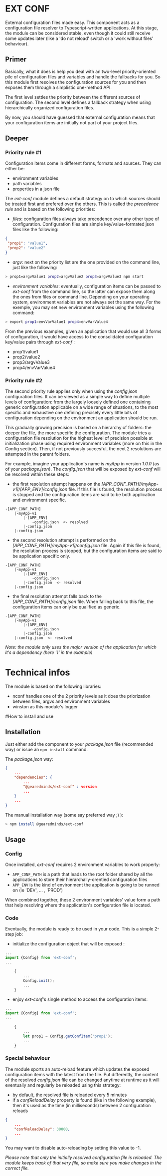 # EXT CONF 

External configuration files made easy. This component acts as a configuration file resolver to Typescript-written applications.
At this stage, the module can be considered stable, even though it could still receive some updates later (like a 'do not reload' switch or a 'work without files' behaviour).

## Primer

Basically, what it does is help you deal with an two-level priority-oriented pile of configuration files and variables and handle the fallbacks for you. So this module first resolves the configuration sources for you and then exposes them through a simplistic one-method API.

The first level settles the priority between the different sources of configuration. The second level defines a fallback strategy when using hierarchically organized configuration files.

By now, you should have guessed that external configuration means that your configuration items are initially not part of your project files.

## Deeper

### Priority rule #1

Configuration items come in different forms, formats and sources. They can either be:

- environment variables
- path variables
- properties in a json file

The *ext-conf* module defines a default strategy on to which sources should be treated first and prefered over the others. This is called the *precedence rule* and is based on the following priorities:
- *files*: configuration files always take precedence over any other type of configuration. Configuration files are simple key/value-formated json files like the following:

```json
{
 "prop1": "value1",
 "prop2": "value2"
}
```

- *argv*: next on the priority list are the one provided on the command line, just like the following:

```bash
> prop1=argvValue1 prop2=argvValue2 prop3=argvValue3 npm start
```

- *environment variables*: eventually, configuration items can be passed to *ext-conf* from the command line, so the latter can expose them along the ones from files or command line. Depending on your operating system, environment variables are not always set the same way. For the exemple, you may set new environment variables using the following command:

```bash
> export prop1=envVarValue1 prop4=envVarValue4
```

From the previous examples, given an application that would use all 3 forms of configuration, it would have access to the consolidated configuration key/value pairs through *ext-conf* :

- prop1/value1
- prop2/value2
- prop3/argvValue3
- prop4/envVarValue4

### Priority rule #2

The second priority rule applies only when using the *config.json* configuration files. It can be viewed as a simple way to define multiple levels of configuration: from the largely loosely defined one containing generic configuration applicable on a wide range of situations, to the most specific and exhaustive one defining precisely every little bits of configuration depending on the environment an application should be run. 

This gradually growing precision is based on a hierarchy of folders: the deeper the file, the more specific the configuration. The module tries a configuration file resolution for the highest level of precision possible at initialization phase using required environment variables (more on this in the Config section). Then, if not previously succesful, the next 2 resolutions are attempted in the parent folders.

For example, imagine your application's name is *myApp* in version *1.0.0* (as of your *package.json*). The *config.json* that will be exposed by *ext-conf* will be resolved within these steps:

- the first resolution attempt happens on the *[APP_CONF_PATH]/myApp-v1]/[APP_ENV]/config.json* file. If this file is found, the resolution process is stopped and the configuration items are said to be both application and environment specific.

```
-[APP_CONF_PATH]
    |-myApp-v1
        |-[APP_ENV]
            -config.json  <- resolved
        |-config.json
    |-config.json
```

- the second resolution attempt is performed on the *[APP_CONF_PATH]/myApp-v1]/config.json* file. Again if this file is found, the resolution process is stopped, but the configuration items are said to be application specific only.

```
-[APP_CONF_PATH]
    |-myApp-v1
        |-[APP_ENV]
            -config.json
        |-config.json  <- resolved
    |-config.json
```

- the final resolution attempt falls back to the *[APP_CONF_PATH]/config.json* file. When falling back to this file, the configuration items can only be qualified as generic.

```
-[APP_CONF_PATH]
    |-myApp-v1
        |-[APP_ENV]
            -config.json
        |-config.json
    |-config.json  <- resolved
```

*Note: the module only uses the major version of the application for which it's a dependency (here '1' in the example)*

# Technical infos

The module is based on the following libraries: 
- nconf handles one of the 2 priority levels as it does the priorization between files, argvs and environment variables
- winston as this module's logger

#How to install and use

## Installation

Just either add the component to your *package.json* file (recommended way) or issue an ```npm install``` command.

The *package.json* way:

```json
{
    ...
    "dependencies": {
        ...
        "@gearedminds/ext-conf" : version
        ...
    }
    ...
}
```

The manual installation way (some say preferred way ;) ):

```bash
> npm install @gearedminds/ext-conf
```

## Usage

### Config

Once installed, *ext-conf* requires 2 environment variables to work properly:

- `APP_CONF_PATH` is a path that leads to the root folder shared by all the applications to store their hierarchally-orentied configuration files
- `APP_ENV` is the kind of environment the application is going to be runned on (ie 'DEV', ... , 'PROD')

When combined together, these 2 environment variables' value form a path that help resolving where the application's configuration file is located.

### Code

Eventually, the module is ready to be used in your code. This is a simple 2-step job:

- initialize the configuration object that will be exposed :

```typescript
...
import {Config} from 'ext-conf';
...

    {
        ...
        Config.init();
        ...
    }

```

- enjoy *ext-conf*'s single method to access the configuration items:

```typescript
...
import {Config} from 'ext-conf';
...

    {
        ...
        let prop1 = Config.getConfItem('prop1');
        ...
    }

```

### Special behaviour

The module sports an auto-reload feature which updates the exposed configuration items with the latest from the file. Put differently, the content of the resolved *config.json* file can be changed anytime at runtime as it will eventually and regularly be reloaded using this strategy:

- by default, the resolved file is reloaded every 5 minutes
- if a *confReloadDelay* property is found (like in the following example), then it's used as the time (in milliseconds) between 2 configuration reloads

```json
{
    ...
    "confReloadDelay": 30000,
    ...
}
```

You may want to disable auto-reloading by setting this value to -1.

*Please note that only the initially resolved configuration file is reloaded. The module keeps track of that very file, so make sure you make changes in the correct file.*
